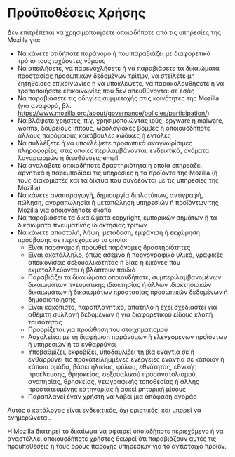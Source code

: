 # Προϋποθέσεις Χρήσης

Δεν επιτρέπεται να χρησιμοποιήσετε οποιαδήποτε από τις υπηρεσίες της Mozilla για:

* Να κάνετε οτιδήποτε παράνομο ή που παραβιάζει με διαφορετικό τρόπο τους ισχύοντες νόμους
* Να απειλήσετε, να παρενοχλήσετε ή να παραβιάσετε τα δικαιώματα προστασίας προσωπικών δεδομένων τρίτων, να στείλετε μη ζητηθείσες
επικοινωνίες ή να υποκλέψετε, να παρακολουθήσετε ή να τροποποιήσετε επικοινωνίες που δεν απευθύνονται σε εσάς
* Να παραβιάσετε τις οδηγίες συμμετοχής στις κοινότητες της Mozilla (για αναφορά, βλ.
<https://www.mozilla.org/about/governance/policies/participation/>)
* Να βλάψετε χρήστες, π.χ. χρησιμοποιώντας ιούς, spyware ή malware, worms, δούρειους ίππους,
ωρολογιακές βόμβες ή οποιουσδήποτε άλλους παρόμοιους κακόβουλες κώδικες ή εντολές
*	Να συλλέξετε ή να υποκλέψετε προσωπικά αναγνωρίσιμες πληροφορίες, στις οποίες περιλαμβάνονται, ενδεικτικά, ονόματα λογαριασμών ή διευθύνσεις email
* Να αναλάβετε οποιαδήποτε δραστηριότητα η οποία επηρεάζει αρνητικά ή παρεμποδίσει τις υπηρεσίες ή
τα προϊόντα της Mozilla (ή τους διακομιστές και τα δίκτυα που συνδέονται με τις υπηρεσίες της Mozilla)
* Να κάνετε αναπαραγωγή, δημιουργία διπλοτύπων, αντιγραφή, πώληση, αγοραπωλησία ή μεταπώληση υπηρεσιών ή προϊόντων της Mozilla για
οποιονδήποτε σκοπό
* Να παραβιάσετε τα δικαιώματα copyright, εμπορικών σημάτων ή τα δικαιώματα πνευματικής ιδιοκτησίας τρίτων
* Να κάνετε αποστολή, λήψη, μετάδοση, εμφάνιση ή εκχώρηση πρόσβασης σε περιεχόμενο το οποίο:
    * Είναι παράνομο ή προωθεί παράνομες δραστηριότητες
    * Είναι ακατάλληλο, όπως άσεμνο ή πορνογραφικό υλικό, γραφικές απεικονίσεις σεξουαλικότητας ή βίας ή εικόνες που εκμεταλλεύονται ή βλάπτουν παιδιά
    * Παραβιάζει τα δικαιώματα οποιουδήποτε, συμπεριλαμβανομένων δικαιωμάτων πνευματικής ιδιοκτησίας ή άλλων ιδιοκτησιακών δικαιωμάτων ή δικαιωμάτων προστασίας προσωπικών δεδομένων ή δημοσιοποίησης
    * Είναι κακόπιστο, παραπλανητικό, απατηλό ή έχει σχεδιαστεί για αθέμιτη συλλογή δεδομένων ή για διαφορετικού είδους κλοπή ταυτότητας
    * Προορίζεται για προώθηση του στοιχηματισμού
    * Ασχολείται με τη διαφήμιση παράνομων ή ελεγχόμενων προϊόντων ή υπηρεσιών ή τα ενθαρρύνει
    * Υποβαθμίζει, εκφοβίζει, υποδαυλίζει τη βία ενάντια σε ή ενθαρρύνει τις προκατειλημμένες ενέργειες ενάντια σε κάποιον ή κάποια ομάδα, βάσει ηλικίας, φύλου, εθνότητας, εθνικής προέλευσης, θρησκείας, σεξουαλικού προσανατολισμού, αναπηρίας, θρησκείας, γεωγραφικής τοποθεσίας ή άλλης προστατευμένης κατηγορίας ή ασκεί ρητορική μίσους
    * Παραπλανεί έναν χρήστη να λάβει μια απόφαση αγοράς

Αυτός ο κατάλογος είναι ενδεικτικός, όχι οριστικός, και μπορεί να ενημερώνεται.

Η Mozilla διατηρεί το δικαίωμα να αφαιρεί οποιοδήποτε περιεχόμενο ή να αναστέλλει οποιουσδήποτε χρήστες θεωρεί ότι παραβιάζουν αυτές τις προϋποθέσεις ή τους όρους παροχής υπηρεσιών για το αντίστοιχο προϊόν.
